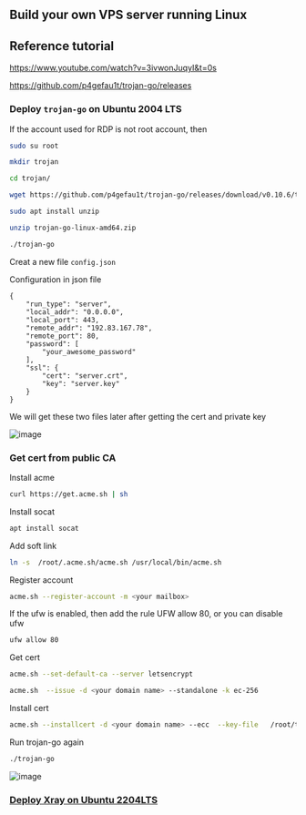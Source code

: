 ## Build your own VPS server running Linux
## Reference tutorial
https://www.youtube.com/watch?v=3ivwonJuqyI&t=0s

https://github.com/p4gefau1t/trojan-go/releases

### Deploy `trojan-go` on Ubuntu 2004 LTS
If the account used for RDP is not root account, then
```sh
sudo su root
```

```sh
mkdir trojan
```

```sh
cd trojan/
```

```sh
wget https://github.com/p4gefau1t/trojan-go/releases/download/v0.10.6/trojan-go-linux-amd64.zip
```

```sh
sudo apt install unzip
```

```sh
unzip trojan-go-linux-amd64.zip
```

```sh
./trojan-go
```

Creat a new file `config.json`

Configuration in json file
```
{
    "run_type": "server",
    "local_addr": "0.0.0.0",
    "local_port": 443,
    "remote_addr": "192.83.167.78",
    "remote_port": 80,
    "password": [
        "your_awesome_password"
    ],
    "ssl": {
        "cert": "server.crt",
        "key": "server.key"
    }
}
```

We will get these two files later after getting the cert and private key

![image](https://user-images.githubusercontent.com/96930989/212242830-7067c855-4c19-445a-ba0b-0dee310c708c.png)



### Get cert from public CA

Install acme
```sh
curl https://get.acme.sh | sh
```

Install socat
```sh
apt install socat
```
Add soft link
```sh
ln -s  /root/.acme.sh/acme.sh /usr/local/bin/acme.sh
```
Register account
```sh
acme.sh --register-account -m <your mailbox>
```

If the ufw is enabled, then add the rule UFW allow 80, or you can disable ufw
```sh
ufw allow 80
```

Get cert
```sh
acme.sh --set-default-ca --server letsencrypt
```

```sh
acme.sh  --issue -d <your domain name> --standalone -k ec-256
```

Install cert
```sh
acme.sh --installcert -d <your domain name> --ecc  --key-file   /root/trojan/server.key   --fullchain-file /root/trojan/server.crt 
```
Run trojan-go again
```sh
./trojan-go
```
![image](https://user-images.githubusercontent.com/96930989/212244288-017e0ab7-6b52-444d-8d4a-46a4e5568262.png)


### [Deploy Xray on Ubuntu 2204LTS](https://www.youtube.com/watch?v=KGy4OMl02u8)

